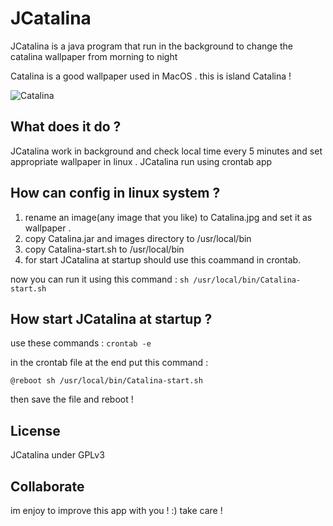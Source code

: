 # JCatalina
JCatalina is a java program that run in the background to change the catalina wallpaper from morning to night

Catalina is a good wallpaper used in MacOS . this is island Catalina !

![Catalina](https://i.redd.it/m8c20gchf7231.jpg)

## What does it do ?
JCatalina work in background and check local time every 5 minutes and set appropriate wallpaper in linux .
JCatalina run using crontab app 

## How can config in linux system ?
1. rename an image(any image that you like) to Catalina.jpg and set it as wallpaper .
2. copy Catalina.jar and images directory to /usr/local/bin 
3. copy Catalina-start.sh to /usr/local/bin
4. for start JCatalina at startup should use this coammand in crontab.

now you can run it using this command :
`sh /usr/local/bin/Catalina-start.sh`

## How start JCatalina at startup ?
use these commands :
`crontab -e`

in the crontab file at the end put this command :

`@reboot sh /usr/local/bin/Catalina-start.sh`

then save the file and reboot !

## License 
JCatalina under GPLv3

## Collaborate
im enjoy to improve this app with you ! :)
take care !
